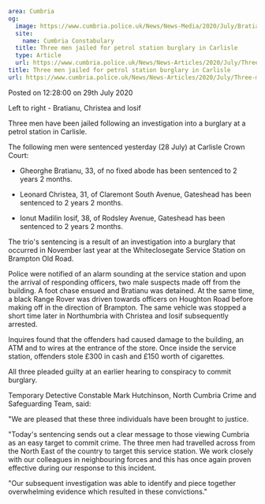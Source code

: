 ```yaml
area: Cumbria
og:
  image: https://www.cumbria.police.uk/News/News-Media/2020/July/Bratianu-Christea-and-Iosifpng.png
  site:
    name: Cumbria Constabulary
  title: Three men jailed for petrol station burglary in Carlisle
  type: Article
  url: https://www.cumbria.police.uk/News/News-Articles/2020/July/Three-men-jailed-for-petrol-station-burglary-in-Carlisle.aspx
title: Three men jailed for petrol station burglary in Carlisle
url: https://www.cumbria.police.uk/News/News-Articles/2020/July/Three-men-jailed-for-petrol-station-burglary-in-Carlisle.aspx
```

Posted on 12:28:00 on 29th July 2020

Left to right - Bratianu, Christea and Iosif

Three men have been jailed following an investigation into a burglary at a petrol station in Carlisle.

The following men were sentenced yesterday (28 July) at Carlisle Crown Court:

* Gheorghe Bratianu, 33, of no fixed abode has been sentenced to 2 years 2 months.

* Leonard Christea, 31, of Claremont South Avenue, Gateshead has been sentenced to 2 years 2 months.

* Ionut Madilin Iosif, 38, of Rodsley Avenue, Gateshead has been sentenced to 2 years 2 months.

The trio's sentencing is a result of an investigation into a burglary that occurred in November last year at the Whiteclosegate Service Station on Brampton Old Road.

Police were notified of an alarm sounding at the service station and upon the arrival of responding officers, two male suspects made off from the building. A foot chase ensued and Bratianu was detained. At the same time, a black Range Rover was driven towards officers on Houghton Road before making off in the direction of Brampton. The same vehicle was stopped a short time later in Northumbria with Christea and Iosif subsequently arrested.

Inquires found that the offenders had caused damage to the building, an ATM and to wires at the entrance of the store. Once inside the service station, offenders stole £300 in cash and £150 worth of cigarettes.

All three pleaded guilty at an earlier hearing to conspiracy to commit burglary.

Temporary Detective Constable Mark Hutchinson, North Cumbria Crime and Safeguarding Team, said:

"We are pleased that these three individuals have been brought to justice.

"Today's sentencing sends out a clear message to those viewing Cumbria as an easy target to commit crime. The three men had travelled across from the North East of the country to target this service station. We work closely with our colleagues in neighbouring forces and this has once again proven effective during our response to this incident.

"Our subsequent investigation was able to identify and piece together overwhelming evidence which resulted in these convictions."
